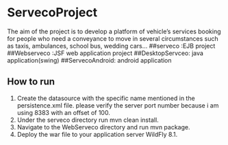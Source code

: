 # ServecoProject
The aim of the project is to develop a platform of vehicle’s services booking for people who need a conveyance to move in several circumstances such as taxis, ambulances, school bus, wedding cars...
##serveco :EJB project
##Webserveco :JSF web application project
##DesktopServceo: java application(swing)
##ServecoAndroid: android application


## How to run 
1. Create the datasource with the specific name mentioned in the persistence.xml file. please verify the server port number because i am using 8383 with an offset of 100.
2. Under the serveco directory run mvn clean install.
3. Navigate to the WebServeco directory and run mvn package. 
4. Deploy the war file to your application server WildFly 8.1.
